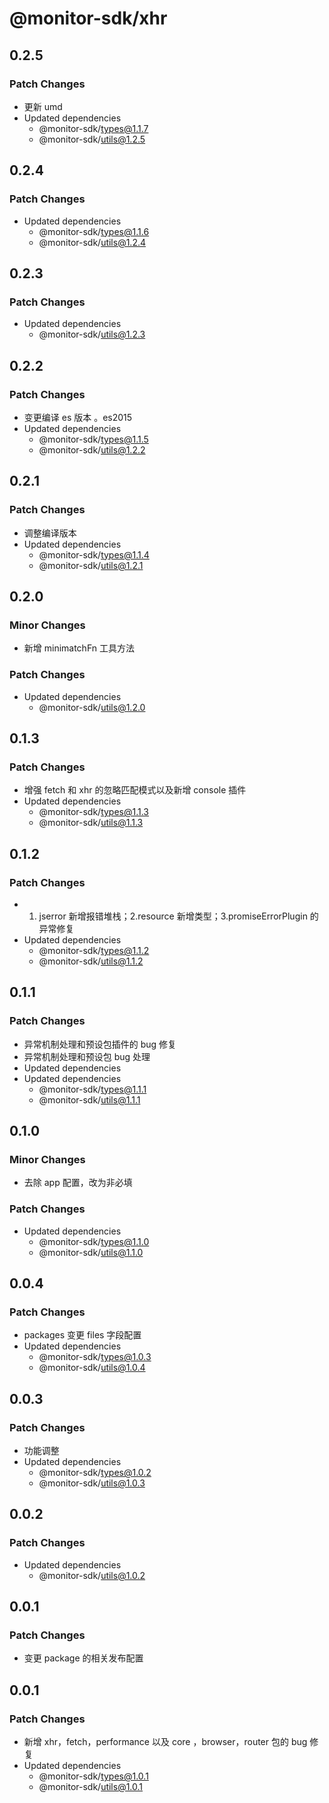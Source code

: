 # @monitor-sdk/xhr

## 0.2.5

### Patch Changes

-   更新 umd
-   Updated dependencies
    -   @monitor-sdk/types@1.1.7
    -   @monitor-sdk/utils@1.2.5

## 0.2.4

### Patch Changes

-   Updated dependencies
    -   @monitor-sdk/types@1.1.6
    -   @monitor-sdk/utils@1.2.4

## 0.2.3

### Patch Changes

-   Updated dependencies
    -   @monitor-sdk/utils@1.2.3

## 0.2.2

### Patch Changes

-   变更编译 es 版本 。es2015
-   Updated dependencies
    -   @monitor-sdk/types@1.1.5
    -   @monitor-sdk/utils@1.2.2

## 0.2.1

### Patch Changes

-   调整编译版本
-   Updated dependencies
    -   @monitor-sdk/types@1.1.4
    -   @monitor-sdk/utils@1.2.1

## 0.2.0

### Minor Changes

-   新增 minimatchFn 工具方法

### Patch Changes

-   Updated dependencies
    -   @monitor-sdk/utils@1.2.0

## 0.1.3

### Patch Changes

-   增强 fetch 和 xhr 的忽略匹配模式以及新增 console 插件
-   Updated dependencies
    -   @monitor-sdk/types@1.1.3
    -   @monitor-sdk/utils@1.1.3

## 0.1.2

### Patch Changes

-   1. jserror 新增报错堆栈；2.resource 新增类型；3.promiseErrorPlugin 的异常修复
-   Updated dependencies
    -   @monitor-sdk/types@1.1.2
    -   @monitor-sdk/utils@1.1.2

## 0.1.1

### Patch Changes

-   异常机制处理和预设包插件的 bug 修复
-   异常机制处理和预设包 bug 处理
-   Updated dependencies
-   Updated dependencies
    -   @monitor-sdk/types@1.1.1
    -   @monitor-sdk/utils@1.1.1

## 0.1.0

### Minor Changes

-   去除 app 配置，改为非必填

### Patch Changes

-   Updated dependencies
    -   @monitor-sdk/types@1.1.0
    -   @monitor-sdk/utils@1.1.0

## 0.0.4

### Patch Changes

-   packages 变更 files 字段配置
-   Updated dependencies
    -   @monitor-sdk/types@1.0.3
    -   @monitor-sdk/utils@1.0.4

## 0.0.3

### Patch Changes

-   功能调整
-   Updated dependencies
    -   @monitor-sdk/types@1.0.2
    -   @monitor-sdk/utils@1.0.3

## 0.0.2

### Patch Changes

-   Updated dependencies
    -   @monitor-sdk/utils@1.0.2

## 0.0.1

### Patch Changes

-   变更 package 的相关发布配置

## 0.0.1

### Patch Changes

-   新增 xhr，fetch，performance 以及 core ，browser，router 包的 bug 修复
-   Updated dependencies
    -   @monitor-sdk/types@1.0.1
    -   @monitor-sdk/utils@1.0.1
